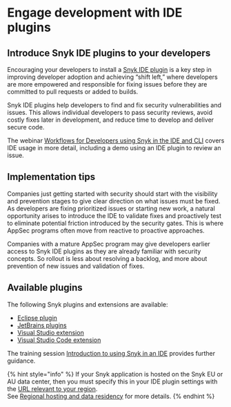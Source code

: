 # Engage development with IDE plugins

## Introduce Snyk IDE plugins to your developers

Encouraging your developers to install a [Snyk IDE plugin](../../../integrate-with-snyk/ide-tools/) is a key step in improving developer adoption and achieving “shift left,” where developers are more empowered and responsible for fixing issues before they are committed to pull requests or added to builds.

Snyk IDE plugins help developers to find and fix security vulnerabilities and issues. This allows individual developers to pass security reviews, avoid costly fixes later in development, and reduce time to develop and deliver secure code.

The webinar [Workflows for Developers using Snyk in the IDE and CLI](https://www.youtube.com/watch?v=jzUJS6S6H48) covers IDE usage in more detail, including a demo using an IDE plugin to review an issue.

## Implementation tips

Companies just getting started with security should start with the visibility and prevention stages to give clear direction on what issues must be fixed. As developers are fixing prioritized issues or starting new work, a natural opportunity arises to introduce the IDE to validate fixes and proactively test to eliminate potential friction introduced by the security gates. This is where AppSec programs often move from reactive to proactive approaches.&#x20;

Companies with a mature AppSec program may give developers earlier access to Snyk IDE plugins as they are already familiar with security concepts. So rollout is less about resolving a backlog, and more about prevention of new issues and validation of fixes.

## Available plugins

The following Snyk plugins and extensions are available:

* [Eclipse plugin](../../../integrations/ide-tools/eclipse-plugin/)
* [JetBrains plugins](../../../integrate-with-snyk/ide-tools/jetbrains-plugins/)
* [Visual Studio extension](../../../integrate-with-snyk/ide-tools/visual-studio-extension/)
* [Visual Studio Code extension](../../../integrate-with-snyk/ide-tools/visual-studio-code-extension/)

The training session [Introduction to using Snyk in an IDE](https://learn.snyk.io/lesson/snyk-in-an-ide/) provides further guidance.

{% hint style="info" %}
&#x20;If your Snyk application is hosted on the Snyk EU or AU data center, then you must specify this in your IDE plugin settings with the [URL relevant to your region](../../../working-with-snyk/regional-hosting-and-data-residency.md#ides-urls).\
See [Regional hosting and data residency](../../../working-with-snyk/regional-hosting-and-data-residency.md) for more details.
{% endhint %}
